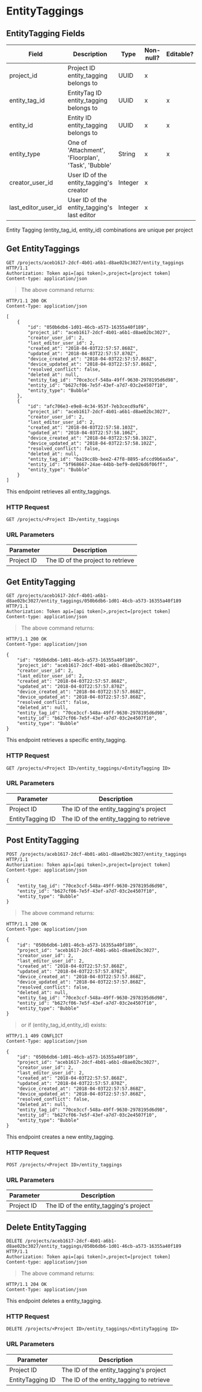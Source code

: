 # EntityTaggings

## EntityTagging Fields

Field | Description | Type | Non-null? | Editable? | Default
--------- | --------- | --------- | --------- | --------- | ---------
project_id | Project ID entity_tagging belongs to | UUID | x | |
entity_tag_id | EntityTag ID entity_tagging belongs to | UUID | x | x |
entity_id | Entity ID entity_tagging belongs to | UUID | x | x |
entity_type | One of 'Attachment', 'Floorplan', 'Task', 'Bubble' | String | x | x |
creator_user_id | User ID of the entity_tagging's creator | Integer | x | | _generated_
last_editor_user_id | User ID of the entity_tagging's last editor | Integer | x | | _generated_

<aside class="warning">
    Entity Tagging (entity_tag_id, entity_id) combinations are unique per project
</aside>

## Get EntityTaggings

```http
GET /projects/aceb1617-2dcf-4b01-a6b1-d8ae02bc3027/entity_taggings HTTP/1.1
Authorization: Token api=[api token]>,project=[project token]
Content-type: application/json
```

> The above command returns:

```http
HTTP/1.1 200 OK
Content-Type: application/json

[
    {
        "id": "050b6db6-1d01-46cb-a573-16355a40f189",
        "project_id": "aceb1617-2dcf-4b01-a6b1-d8ae02bc3027",
        "creator_user_id": 2,
        "last_editor_user_id": 2,
        "created_at": "2018-04-03T22:57:57.868Z",
        "updated_at": "2018-04-03T22:57:57.870Z",
        "device_created_at": "2018-04-03T22:57:57.868Z",
        "device_updated_at": "2018-04-03T22:57:57.868Z",
        "resolved_conflict": false,
        "deleted_at": null,
        "entity_tag_id": "70ce3ccf-548a-49ff-9630-2978195d6d98",
        "entity_id": "b627cf06-7e5f-43ef-a7d7-03c2e4507f10",
        "entity_type": "Bubble"
    },
    {
        "id": "afc706e3-e9e8-4c34-953f-7eb3cecd9af6",
        "project_id": "aceb1617-2dcf-4b01-a6b1-d8ae02bc3027",
        "creator_user_id": 2,
        "last_editor_user_id": 2,
        "created_at": "2018-04-03T22:57:58.103Z",
        "updated_at": "2018-04-03T22:57:58.106Z",
        "device_created_at": "2018-04-03T22:57:58.102Z",
        "device_updated_at": "2018-04-03T22:57:58.102Z",
        "resolved_conflict": false,
        "deleted_at": null,
        "entity_tag_id": "ba19cc8b-bee2-47f8-8895-afccd9b6aa5a",
        "entity_id": "5f968667-24ae-44bb-bef9-de026d6f06ff",
        "entity_type": "Bubble"
    }
]
```

This endpoint retrieves all entity_taggings.

### HTTP Request

`GET /projects/<Project ID>/entity_taggings`

### URL Parameters

Parameter | Description
--------- | -----------
Project ID | The ID of the project to retrieve

## Get EntityTagging

```http
GET /projects/aceb1617-2dcf-4b01-a6b1-d8ae02bc3027/entity_taggings/050b6db6-1d01-46cb-a573-16355a40f189 HTTP/1.1
Authorization: Token api=[api token]>,project=[project token]
Content-type: application/json
```

> The above command returns:

```http
HTTP/1.1 200 OK
Content-Type: application/json

{
    "id": "050b6db6-1d01-46cb-a573-16355a40f189",
    "project_id": "aceb1617-2dcf-4b01-a6b1-d8ae02bc3027",
    "creator_user_id": 2,
    "last_editor_user_id": 2,
    "created_at": "2018-04-03T22:57:57.868Z",
    "updated_at": "2018-04-03T22:57:57.870Z",
    "device_created_at": "2018-04-03T22:57:57.868Z",
    "device_updated_at": "2018-04-03T22:57:57.868Z",
    "resolved_conflict": false,
    "deleted_at": null,
    "entity_tag_id": "70ce3ccf-548a-49ff-9630-2978195d6d98",
    "entity_id": "b627cf06-7e5f-43ef-a7d7-03c2e4507f10",
    "entity_type": "Bubble"
}
```

This endpoint retrieves a specific entity_tagging.

### HTTP Request

`GET /projects/<Project ID>/entity_taggings/<EntityTagging ID>`

### URL Parameters

Parameter | Description
--------- | -----------
Project ID | The ID of the entity_tagging's project
EntityTagging ID | The ID of the entity_tagging to retrieve

## Post EntityTagging

```http
POST /projects/aceb1617-2dcf-4b01-a6b1-d8ae02bc3027/entity_taggings HTTP/1.1
Authorization: Token api=[api token]>,project=[project token]
Content-type: application/json

{
    "entity_tag_id": "70ce3ccf-548a-49ff-9630-2978195d6d98",
    "entity_id": "b627cf06-7e5f-43ef-a7d7-03c2e4507f10",
    "entity_type": "Bubble"
}
```

> The above command returns:

```http
HTTP/1.1 200 OK
Content-Type: application/json

{
    "id": "050b6db6-1d01-46cb-a573-16355a40f189",
    "project_id": "aceb1617-2dcf-4b01-a6b1-d8ae02bc3027",
    "creator_user_id": 2,
    "last_editor_user_id": 2,
    "created_at": "2018-04-03T22:57:57.868Z",
    "updated_at": "2018-04-03T22:57:57.870Z",
    "device_created_at": "2018-04-03T22:57:57.868Z",
    "device_updated_at": "2018-04-03T22:57:57.868Z",
    "resolved_conflict": false,
    "deleted_at": null,
    "entity_tag_id": "70ce3ccf-548a-49ff-9630-2978195d6d98",
    "entity_id": "b627cf06-7e5f-43ef-a7d7-03c2e4507f10",
    "entity_type": "Bubble"
}
```

> or if (entity_tag_id,entity_id) exists:

```http
HTTP/1.1 409 CONFLICT
Content-Type: application/json

{
    "id": "050b6db6-1d01-46cb-a573-16355a40f189",
    "project_id": "aceb1617-2dcf-4b01-a6b1-d8ae02bc3027",
    "creator_user_id": 2,
    "last_editor_user_id": 2,
    "created_at": "2018-04-03T22:57:57.868Z",
    "updated_at": "2018-04-03T22:57:57.870Z",
    "device_created_at": "2018-04-03T22:57:57.868Z",
    "device_updated_at": "2018-04-03T22:57:57.868Z",
    "resolved_conflict": false,
    "deleted_at": null,
    "entity_tag_id": "70ce3ccf-548a-49ff-9630-2978195d6d98",
    "entity_id": "b627cf06-7e5f-43ef-a7d7-03c2e4507f10",
    "entity_type": "Bubble"
}
```

This endpoint creates a new entity_tagging.

### HTTP Request

`POST /projects/<Project ID>/entity_taggings`

### URL Parameters

Parameter | Description
--------- | -----------
Project ID | The ID of the entity_tagging's project


## Delete EntityTagging

```http
DELETE /projects/aceb1617-2dcf-4b01-a6b1-d8ae02bc3027/entity_taggings/050b6db6-1d01-46cb-a573-16355a40f189 HTTP/1.1
Authorization: Token api=[api token]>,project=[project token]
Content-type: application/json
```

> The above command returns:

```http
HTTP/1.1 204 OK
Content-Type: application/json
```

This endpoint deletes a entity_tagging.

### HTTP Request

`DELETE /projects/<Project ID>/entity_taggings/<EntityTagging ID>`

### URL Parameters

Parameter | Description
--------- | -----------
Project ID | The ID of the entity_tagging's project
EntityTagging ID | The ID of the entity_tagging to retrieve